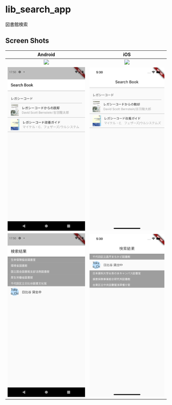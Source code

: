 # lib_search_app

図書館検索

## Screen Shots

|Android|iOS|
|:-----:|:-:|
|<img src='./images/android/1.png' width=300>|<img src='./images/ios/1.png' width=300>|
|<img src='./images/android/2.png' width=300>|<img src='./images/ios/2.png' width=300>|
|<img src='./images/android/3.png' width=300>|<img src='./images/ios/3.png' width=300>|
